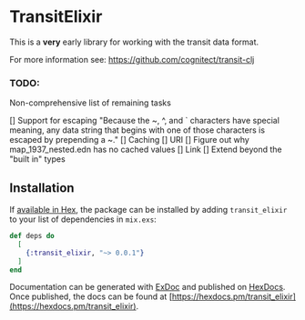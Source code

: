 # TransitElixir

This is a __very__ early library for working with the transit
data format.

For more information see: https://github.com/cognitect/transit-clj

### TODO:

Non-comprehensive list of remaining tasks

[] Support for escaping "Because the ~, ^, and ` characters have special meaning, any data string that begins with one of those characters is escaped by prepending a ~."
[] Caching
[] URI
[] Figure out why map_1937_nested.edn has no cached values
[] Link
[] Extend beyond the "built in" types

## Installation

If [available in Hex](https://hex.pm/docs/publish), the package can be installed
by adding `transit_elixir` to your list of dependencies in `mix.exs`:

```elixir
def deps do
  [
    {:transit_elixir, "~> 0.0.1"}
  ]
end
```

Documentation can be generated with [ExDoc](https://github.com/elixir-lang/ex_doc)
and published on [HexDocs](https://hexdocs.pm). Once published, the docs can
be found at [https://hexdocs.pm/transit_elixir](https://hexdocs.pm/transit_elixir).

